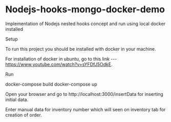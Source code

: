 # Nodejs-hooks-mongo-docker-demo
Implementation of Nodejs nested hooks concept and run using local docker installed

Setup 

To run this project you should be installed with docker in your machine. 

For installation of docker in ubuntu, go to this link --- https://www.youtube.com/watch?v=sYFDfJ5OdkE.

Run

docker-compose build
docker-compose up

Open your browser and go to http://localhost:3000/insertData for inserting initial data.

Enter manual data for inventory number which will seen on inventory tab for creation of order.
